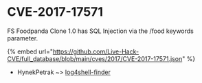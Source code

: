 # CVE-2017-17571

FS Foodpanda Clone 1.0 has SQL Injection via the /food keywords parameter.

{% embed url="https://github.com/Live-Hack-CVE/full_database/blob/main/cves/2017/CVE-2017-17571.json" %}


* HynekPetrak ~> [log4shell-finder](https://www.alice-snow.ru/2017/database/cve-2017-17571/log4shell-finder-hynekpetrak)